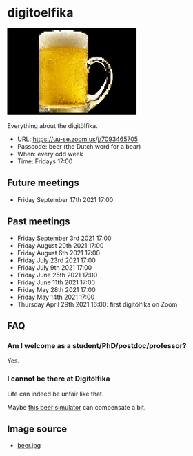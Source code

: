 # digitoelfika

![A digitöl](digitaloel_25.png)

Everything about the digitölfika.

 * URL: https://uu-se.zoom.us/j/7093465705
 * Passcode: beer (the Dutch word for a bear)
 * When: every odd week
 * Time: Fridays 17:00

## Future meetings
 
 * Friday September 17th 2021 17:00

## Past meetings

 * Friday September 3rd 2021 17:00
 * Friday August 20th 2021 17:00
 * Friday August 6th 2021 17:00
 * Friday July 23rd 2021 17:00
 * Friday July 9th 2021 17:00
 * Friday June 25th 2021 17:00
 * Friday June 11th 2021 17:00
 * Friday May 28th 2021 17:00
 * Friday May 14th 2021 17:00
 * Thursday April 29th 2021 16:00: first digitölfika on Zoom

## FAQ

### Am I welcome as a student/PhD/postdoc/professor?

Yes.

### I cannot be there at Digitölfika

Life can indeed be unfair like that.

Maybe [this beer simulator](https://github.com/richelbilderbeek/beer_sim)
can compensate a bit.

## Image source

 * [beer.jpg](https://commons.wikimedia.org/wiki/File:NCI_Visuals_Food_Beer.jpg)
